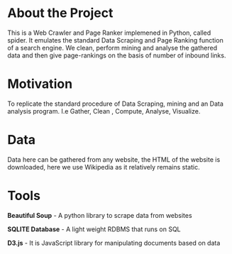 # About the Project
This is a Web Crawler and Page Ranker implemened in Python, called spider. It emulates the standard Data Scraping and Page Ranking function of a search engine. We clean, perform mining and analyse the gathered data and then give page-rankings on the basis of number of inbound links.
# Motivation
To replicate the standard procedure of Data Scraping, mining and an Data analysis program. I.e Gather, Clean , Compute, Analyse, Visualize.
# Data
Data here can be gathered from any website, the HTML of the website is downloaded, here we use Wikipedia as it relatively remains static.
# Tools
**Beautiful Soup** - A python library to scrape data from websites

**SQLITE Database** - A light weight RDBMS that runs on SQL

**D3.js** - It is JavaScript library for manipulating documents based on data
